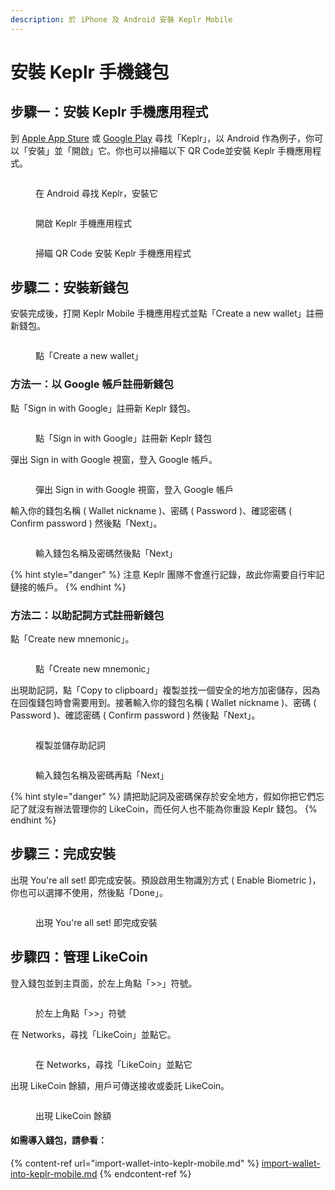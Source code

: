 ```yaml
---
description: 於 iPhone 及 Android 安裝 Keplr Mobile
---
```


# 安裝 Keplr 手機錢包

## 步驟一：安裝 Keplr 手機應用程式 <a href="#install-keplr-mobile-app" id="install-keplr-mobile-app"></a>

到 [Apple App Sture](https://apps.apple.com/us/app/keplr-wallet/id1567851089) 或 [Google Play](https://play.google.com/store/apps/details?id=com.chainapsis.keplr\&hl=en\_US) 尋找「Keplr」，以 Android 作為例子，你可以「安裝」並「開啟」它。你也可以掃瞄以下 QR Code並安裝 Keplr 手機應用程式。

<div>

<figure><img src="../../../.gitbook/assets/Keplr mobile install 1.png" alt=""><figcaption><p>在 Android 尋找 Keplr，安裝它</p></figcaption></figure>

 

<figure><img src="../../../.gitbook/assets/Keplr mobile install 2.png" alt=""><figcaption><p>開啟 Keplr 手機應用程式</p></figcaption></figure>

</div>

<figure><img src="../../../.gitbook/assets/Keplr Mobile QR Code.png" alt=""><figcaption><p>掃瞄 QR Code 安裝 Keplr 手機應用程式</p></figcaption></figure>

## 步驟二：安裝新錢包 <a href="#create-a-new-wallet" id="create-a-new-wallet"></a>

安裝完成後，打開 Keplr Mobile 手機應用程式並點「Create a new wallet」註冊新錢包。

<figure><img src="../../../.gitbook/assets/Keplr mobile install 3.png" alt=""><figcaption><p>點「Create a new wallet」</p></figcaption></figure>

### 方法一：以 Google 帳戶註冊新錢包 <a href="#sign-in-with-google" id="sign-in-with-google"></a>

點「Sign in with Google」註冊新 Keplr 錢包。

<figure><img src="../../../.gitbook/assets/Keplr mobile install 7.png" alt=""><figcaption><p>點「Sign in with Google」註冊新 Keplr 錢包</p></figcaption></figure>

彈出 Sign in with Google 視窗，登入 Google 帳戶。

<figure><img src="../../../.gitbook/assets/Keplr mobile install 8.png" alt=""><figcaption><p>彈出 Sign in with Google 視窗，登入 Google 帳戶</p></figcaption></figure>

輸入你的錢包名稱 ( Wallet nickname )、密碼 ( Password )、確認密碼 ( Confirm password ) 然後點「Next」。

<figure><img src="../../../.gitbook/assets/Keplr mobile install 9.png" alt=""><figcaption><p>輸入錢包名稱及密碼然後點「Next」</p></figcaption></figure>

{% hint style="danger" %}
注意 Keplr 團隊不會進行記錄，故此你需要自行牢記鏈接的帳戶。
{% endhint %}

### 方法二：以助記詞方式註冊新錢包 <a href="#create-new-mnemonic" id="create-new-mnemonic"></a>

點「Create new mnemonic」。

<figure><img src="../../../.gitbook/assets/Keplr mobile install 4.png" alt=""><figcaption><p>點「Create new mnemonic」</p></figcaption></figure>

出現助記詞，點「Copy to clipboard」複製並找一個安全的地方加密儲存，因為在回復錢包時會需要用到。接著輸入你的錢包名稱 ( Wallet nickname )、密碼 ( Password )、確認密碼 ( Confirm password ) 然後點「Next」。

<div>

<figure><img src="../../../.gitbook/assets/Keplr mobile install 5.png" alt=""><figcaption><p>複製並儲存助記詞</p></figcaption></figure>

 

<figure><img src="../../../.gitbook/assets/Keplr mobile install 6.png" alt=""><figcaption><p>輸入錢包名稱及密碼再點「Next」</p></figcaption></figure>

</div>

{% hint style="danger" %}
請把助記詞及密碼保存於安全地方，假如你把它們忘記了就沒有辦法管理你的 LikeCoin，而任何人也不能為你重設 Keplr 錢包。
{% endhint %}

## 步驟三：完成安裝 <a href="#youre-all-set" id="youre-all-set"></a>

出現 You're all set! 即完成安裝。預設啟用生物識別方式 ( Enable Biometric )，你也可以選擇不使用，然後點「Done」。

<figure><img src="../../../.gitbook/assets/Keplr mobile install 10.png" alt=""><figcaption><p>出現 You're all set! 即完成安裝</p></figcaption></figure>

## 步驟四：管理 LikeCoin <a href="#manage-likecoin" id="manage-likecoin"></a>

登入錢包並到主頁面，於左上角點「>>」符號。

<figure><img src="../../../.gitbook/assets/Keplr mobile LikeCoin chain 1.png" alt=""><figcaption><p>於左上角點「>>」符號</p></figcaption></figure>

在 Networks，尋找「LikeCoin」並點它。

<figure><img src="../../../.gitbook/assets/Keplr mobile LikeCoin chain 2.png" alt=""><figcaption><p>在 Networks，尋找「LikeCoin」並點它</p></figcaption></figure>

出現 LikeCoin 餘額，用戶可傳送接收或委託 LikeCoin。

<figure><img src="../../../.gitbook/assets/Keplr mobile LikeCoin chain 3.png" alt=""><figcaption><p>出現 LikeCoin 餘額</p></figcaption></figure>

#### 如需導入錢包，請參看：

{% content-ref url="import-wallet-into-keplr-mobile.md" %}
[import-wallet-into-keplr-mobile.md](import-wallet-into-keplr-mobile.md)
{% endcontent-ref %}
